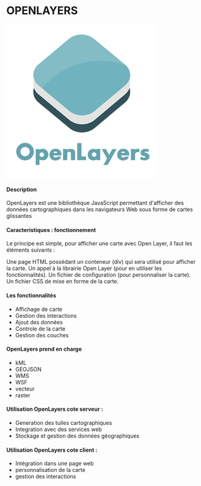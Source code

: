 # OPENLAYERS
![](ressources/openlayer.png)

#### Description 
OpenLayers est une bibliothèque JavaScript permettant d'afficher des données cartographiques dans les navigateurs Web sous forme de cartes glissantes

#### Caracteristiques : fonctionnement

Le principe est simple, pour afficher une carte avec Open Layer, il faut les éléments suivants :

Une page HTML possédant un conteneur (div) qui sera utilisé pour afficher la carte.
Un appel à la librairie Open Layer (pour en utiliser les fonctionnalités).
Un fichier de configuration (pour personnaliser la carte).
Un fichier CSS de mise en forme de la carte.

#### Les fonctionnalités

- Affichage de carte
- Gestion des interactions
- Ajout des données
- Controle de la carte 
- Gestion des couches


#### OpenLayers prend en charge 

- kML 
- GEOJSON 
- WMS
- WSF 
- vecteur
- raster 

####  Utilisation OpenLayers cote serveur :

- Generation des tuiles cartographiques
- Integration avec des services web
- Stockage et gestion des données géographiques

####  Utilisation OpenLayers cote client :

- Intégration dans une page web
- personnalisation de la carte
- gestion des interactions 

